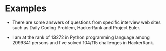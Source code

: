 # Examples

- There are some answers of questions from specific interview web sites such as Daily Coding Problem, HackerRank and Project Euler.

- I am at the rank of 13272 in Python programming language among 2099341 persons and I've solved 104/115 challenges in HackerRank.
